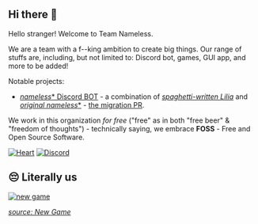 ## Hi there :wave:

Hello stranger! Welcome to Team Nameless.

We are a team with a f--king ambition to create big things. Our range of stuffs are, including, but not limited to: Discord bot, games, GUI app, and more to be added! 

Notable projects:
- [*nameless** Discord BOT](https://github.com/nameless-on-discord/nameless/) - a combination of [*spaghetti-written Lilia*](https://github.com/Swyreee/Lilia) and [*original nameless**](https://github.com/FoxeiZ/nameless) - [the migration PR](https://github.com/nameless-on-discord/nameless/pull/2).

We work in this organization *for free* ("free" as in both "free beer" & "freedom of thoughts") - technically saying, we embrace **FOSS** - Free and Open Source Software.

[![Heart](https://img.shields.io/badge/from-team_nameless-pink?style=for-the-badge&logo=github)](https://github.com/team-nameless) 
[![Discord](https://img.shields.io/badge/See_us-on_Discord-7289DA?style=for-the-badge&logo=discord)](https://discord.gg/zGhb3mD)

## :pensive: Literally us

[![new game](https://avatars.githubusercontent.com/u/99876293?s=400&u=e4e834c6536c6d1b4f9efc7b280fedd8bdb2a542&v=4)]()

[*source: New Game*](https://myanimelist.net/anime/31953/New_Game)
